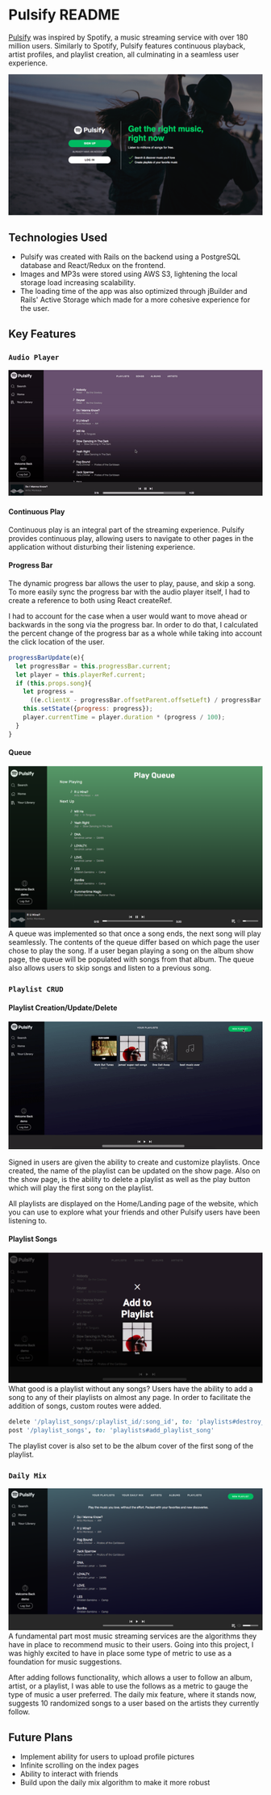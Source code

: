 # Pulsify README

[Pulsify](https://pulsify-app.herokuapp.com/) was inspired by Spotify, a music streaming service with over 180 million users. Similarly to Spotify, Pulsify features continuous playback, artist profiles, and playlist creation, all culminating in a seamless user experience.

![front page](app/assets/images/front_page.png)

## Technologies Used
* Pulsify was created with Rails on the backend using a PostgreSQL database and React/Redux on the frontend.
* Images and MP3s were stored using AWS S3, lightening the local storage load increasing scalability.
* The loading time of the app was also optimized through jBuilder and Rails' Active Storage which made for a more cohesive experience for the user.

## Key Features

### `Audio Player`
![frontpage](app/assets/images/demo.gif)

#### Continuous Play
Continuous play is an integral part of the streaming experience. Pulsify provides continuous play, allowing users to navigate to other pages in the application without disturbing their listening experience.

#### Progress Bar
The dynamic progress bar allows the user to play, pause, and skip a song. To more easily sync the progress bar with the audio player itself, I had to create a reference to both using React createRef.

I had to account for the case when a user would want to move ahead or backwards in the song via the progress bar. In order to do that, I calculated the percent change of the progress bar as a whole while taking into account the click location of the user.

``` javascript
progressBarUpdate(e){
  let progressBar = this.progressBar.current;
  let player = this.playerRef.current;
  if (this.props.song){
    let progress =
      ((e.clientX - progressBar.offsetParent.offsetLeft) / progressBar.clientWidth) * 100;
    this.setState({progress: progress});
    player.currentTime = player.duration * (progress / 100);
  }
}
```

#### Queue
![queue](app/assets/images/queue.png)
A queue was implemented so that once a song ends, the next song will play seamlessly. The contents of the queue differ based on which page the user chose to play the song. If a user began playing a song on the album show page, the queue will be populated with songs from that album. The queue also allows users to skip songs and listen to a previous song.

### `Playlist CRUD`

#### Playlist Creation/Update/Delete
![playlist create](app/assets/images/playlist_create.gif)

Signed in users are given the ability to create and customize playlists. Once created, the name of the playlist can be updated on the show page. Also on the show page, is the ability to delete a playlist as well as the play button which will play the first song on the playlist.

All playlists are displayed on the Home/Landing page of the website, which you can use to explore what your friends and other Pulsify users have been listening to.

#### Playlist Songs
![playlist add](app/assets/images/add_playlist.png)
What good is a playlist without any songs? Users have the ability to add a song to any of their playlists on almost any page. In order to facilitate the addition of songs, custom routes were added.


``` ruby
delete '/playlist_songs/:playlist_id/:song_id', to: 'playlists#destroy_playlist_song'
post '/playlist_songs', to: 'playlists#add_playlist_song'
```
The playlist cover is also set to be the album cover of the first song of the playlist.

### `Daily Mix`
![daily_mix](app/assets/images/dailymix.png)
A fundamental part most music streaming services are the algorithms they have in place to recommend music to their users. Going into this project, I was highly excited to have in place some type of metric to use as a foundation for music suggestions.

After adding follows functionality, which allows a user to follow an album, artist, or a playlist, I was able to use the follows as a metric to gauge the type of music a user preferred. The daily mix feature, where it stands now, suggests 10 randomized songs to a user based on the artists they currently follow.


## Future Plans
* Implement ability for users to upload profile pictures
* Infinite scrolling on the index pages
* Ability to interact with friends
* Build upon the daily mix algorithm to make it more robust
